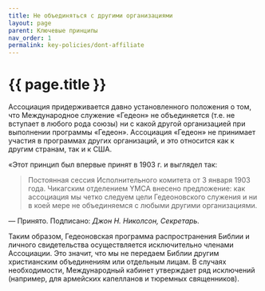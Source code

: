 ```yaml
---
title: Не объединяться с другими организациями
layout: page
parent: Ключевые принципы
nav_order: 1
permalink: key-policies/dont-affiliate
---
```


# {{ page.title }}

Ассоциация придерживается давно установленного положения о том, что Международное
служение «Гедеон» не объединяется (т.е. не вступает в любого рода союзы) ни
с какой другой организацией при выполнении программы «Гедеон». Ассоциация «Гедеон»
не принимает участия в программах других организаций, и это относится как к
другим странам, так и к США.

«Этот принцип был впервые принят в 1903 г. и выглядел так: 

> Постоянная сессия Исполнительного комитета от 3 января 1903 года. Чикагским отделением YMCA
> внесено предложение: как ассоциация мы четко следуем цели Гедеоновского служения
> и ни в коей мере не объединяемся с любыми другими организациями.

— Принято. Подписано: <cite>Джон Н. Николсон, Секретарь.</cite>

Таким образом, Гедеоновская программа распространения Библии и личного свидетельства
осуществляется исключительно членами Ассоциации. Это значит, что мы не
передаем Библии другим христианским объединениям или отдельным лицам. В случаях
необходимости, Международный кабинет утверждает ряд исключений (например, для
армейских капелланов и тюремных священников).
